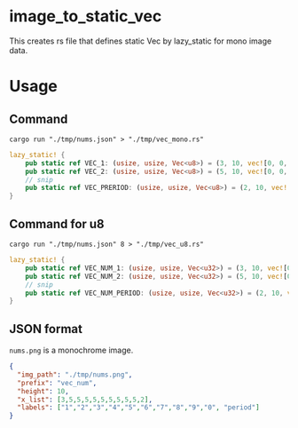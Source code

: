 # image_to_static_vec

This creates rs file that defines static Vec<u8> by lazy_static for mono image data.

# Usage

## Command

```
cargo run "./tmp/nums.json" > "./tmp/vec_mono.rs"
```

```rust
lazy_static! {
    pub static ref VEC_1: (usize, usize, Vec<u8>) = (3, 10, vec![0, 0, 0, 0, 0, 0, 0, 0, 0, 0, 1, 0, 1, 1, 0, 0, 1, 0, 0, 1, 0, 1, 1, 1, 0, 0, 0, 0, 0, 0]);
    pub static ref VEC_2: (usize, usize, Vec<u8>) = (5, 10, vec![0, 0, 0, 0, 0, 0, 0, 0, 0, 0, 0, 0, 0, 0, 0, 0, 1, 1, 1, 0, 1, 0, 0, 0, 1, 0, 0, 0, 1, 0, 0, 0, 1, 0, 0, 1, 1, 1, 1, 1, 0, 0, 0, 0, 0, 0, 0, 0, 0, 0]);
    // snip
    pub static ref VEC_PRERIOD: (usize, usize, Vec<u8>) = (2, 10, vec![0, 0, 0, 0, 0, 0, 0, 0, 0, 0, 0, 0, 1, 1, 1, 1, 0, 0, 0, 0]);
}
```

## Command for u8

```
cargo run "./tmp/nums.json" 8 > "./tmp/vec_u8.rs"
```

```rust
lazy_static! {
    pub static ref VEC_NUM_1: (usize, usize, Vec<u32>) = (3, 10, vec![0, 44, 151, 0]);
    pub static ref VEC_NUM_2: (usize, usize, Vec<u32>) = (5, 10, vec![0, 0, 232, 136, 159, 0, 0]);
    // snip
    pub static ref VEC_NUM_PERIOD: (usize, usize, Vec<u32>) = (2, 10, vec![0, 15, 0]);
}
```

## JSON format

`nums.png` is a monochrome image.

```json
{
  "img_path": "./tmp/nums.png",
  "prefix": "vec_num",
  "height": 10,
  "x_list": [3,5,5,5,5,5,5,5,5,5,2],
  "labels": ["1","2","3","4","5","6","7","8","9","0", "period"]
}
```
